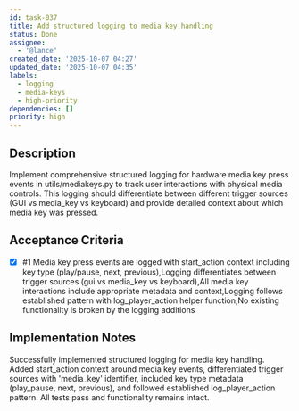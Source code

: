 ```yaml
---
id: task-037
title: Add structured logging to media key handling
status: Done
assignee:
  - '@lance'
created_date: '2025-10-07 04:27'
updated_date: '2025-10-07 04:35'
labels:
  - logging
  - media-keys
  - high-priority
dependencies: []
priority: high
---
```


## Description

Implement comprehensive structured logging for hardware media key press events in utils/mediakeys.py to track user interactions with physical media controls. This logging should differentiate between different trigger sources (GUI vs media_key vs keyboard) and provide detailed context about which media key was pressed.

## Acceptance Criteria
<!-- AC:BEGIN -->
- [x] #1 Media key press events are logged with start_action context including key type (play/pause, next, previous),Logging differentiates between trigger sources (gui vs media_key vs keyboard),All media key interactions include appropriate metadata and context,Logging follows established pattern with log_player_action helper function,No existing functionality is broken by the logging additions
<!-- AC:END -->

## Implementation Notes

Successfully implemented structured logging for media key handling. Added start_action context around media key events, differentiated trigger sources with 'media_key' identifier, included key type metadata (play_pause, next, previous), and followed established log_player_action pattern. All tests pass and functionality remains intact.
